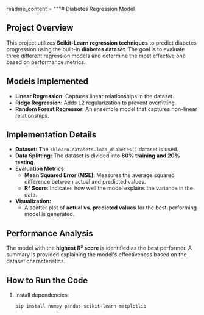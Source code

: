 readme_content = """# Diabetes Regression Model

## Project Overview
This project utilizes **Scikit-Learn regression techniques** to predict diabetes progression using the built-in **diabetes dataset**. The goal is to evaluate three different regression models and determine the most effective one based on performance metrics.

## Models Implemented
- **Linear Regression**: Captures linear relationships in the dataset.
- **Ridge Regression**: Adds L2 regularization to prevent overfitting.
- **Random Forest Regressor**: An ensemble model that captures non-linear relationships.

## Implementation Details
- **Dataset:** The `sklearn.datasets.load_diabetes()` dataset is used.
- **Data Splitting:** The dataset is divided into **80% training and 20% testing**.
- **Evaluation Metrics:**
  - **Mean Squared Error (MSE)**: Measures the average squared difference between actual and predicted values.
  - **R² Score**: Indicates how well the model explains the variance in the data.
- **Visualization:**
  - A scatter plot of **actual vs. predicted values** for the best-performing model is generated.

## Performance Analysis
The model with the **highest R² score** is identified as the best performer. A summary is provided explaining the model's effectiveness based on the dataset characteristics.

## How to Run the Code
1. Install dependencies:
   ```bash
   pip install numpy pandas scikit-learn matplotlib

